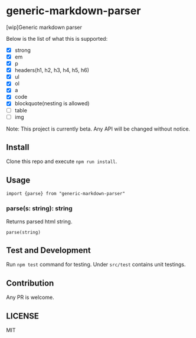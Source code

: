 # generic-markdown-parser
[wip]Generic markdown parser

Below is the list of what this is supported:
- [x] strong
- [x] em
- [x] p
- [x] headers(h1, h2, h3, h4, h5, h6)
- [x] ul
- [x] ol
- [x] a
- [x] code
- [x] blockquote(nesting is allowed)
- [ ] table
- [ ] img

Note: This project is currently beta. Any API will be changed without notice.

## Install
Clone this repo and execute `npm run install`.

## Usage

```
import {parse} from "generic-markdown-parser"
```

### parse(s: string): string
Returns parsed html string.
```
parse(string)
```

## Test and Development
Run `npm test` command for testing. Under `src/test` contains unit testings.

## Contribution
Any PR is welcome.

## LICENSE
MIT
